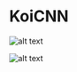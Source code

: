 # KoiCNN

![alt text][logo1]

[logo1]: https://github.com/h-alkhorsan/koi-cnn/blob/master/gifs/detections.gif


![alt text][logo2]

[logo2]: https://github.com/h-alkhorsan/koi-cnn/blob/master/gifs/tracking.gif
